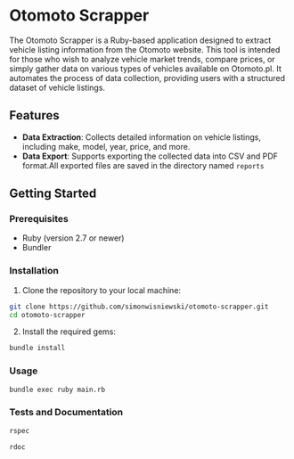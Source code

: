 # Otomoto Scrapper

The Otomoto Scrapper is a Ruby-based application designed to extract vehicle listing information from the Otomoto website. This tool is intended for those who wish to analyze vehicle market trends, compare prices, or simply gather data on various types of vehicles available on Otomoto.pl. It automates the process of data collection, providing users with a structured dataset of vehicle listings.

## Features

- **Data Extraction**: Collects detailed information on vehicle listings, including make, model, year, price, and more.
- **Data Export**: Supports exporting the collected data into CSV and PDF format.All exported files are saved in the directory named `reports`

## Getting Started

### Prerequisites

- Ruby (version 2.7 or newer)
- Bundler

### Installation

1. Clone the repository to your local machine:

```bash
git clone https://github.com/simonwisniewski/otomoto-scrapper.git
cd otomoto-scrapper
```

2. Install the required gems:

```bash
bundle install
```

### Usage

```bash
bundle exec ruby main.rb
```

### Tests and Documentation

```bash
rspec

rdoc
```
